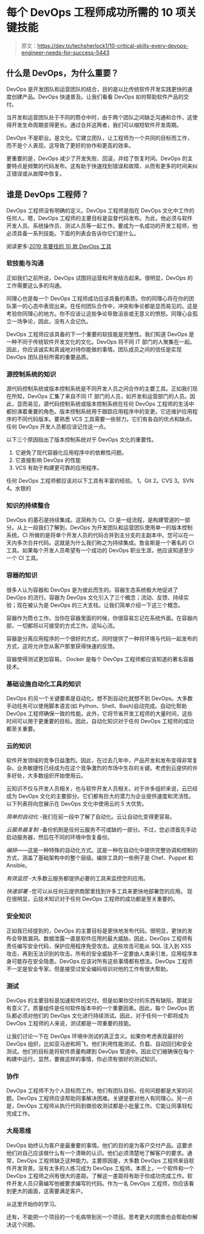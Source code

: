 # 每个 DevOps 工程师成功所需的 10 项关键技能

> 原文：<https://dev.to/techsherlock1/10-critical-skills-every-devops-engineer-needs-for-success-5443>

## 什么是 DevOps，为什么重要？

DevOps 是开发团队和运营团队的结合，目的是以比传统软件开发实践更快的速度创建产品。DevOps 快速普及。让我们看看 DevOps 如何帮助软件产品的交付。

当开发和运营团队处于不同的筒仓中时，由于两个团队之间缺乏沟通和合作，这使得开发生命周期变得更长。通过合并这两者，我们可以缩短软件开发周期。

DevOps 不是职业。是文化。它建立团队，让工程师为一个共同的目标而工作，而不是个人表现。这导致了更好的协作和更高的效率。

更重要的是，DevOps 减少了开发失败、回滚，并给了恢复时间。DevOps 的主要特点是频繁的代码发布。这有助于快速找到错误和故障，从而有更多的时间来纠正错误或从故障中恢复。

## 谁是 DevOps 工程师？

DevOps 工程师没有明确的定义。DevOps 工程师是指在 DevOps 文化中工作的任何人。嗯，DevOps 工程师的主要目标是监督代码发布。为此，他必须与软件开发人员、系统操作员、测试人员等一起工作。要成为一名成功的开发工程师，他必须具备一系列技能。下面的列表会告诉你它们是什么。

阅读更多:[2019 年要找的 10 款 DevOps 工具](https://hackr.io/blog/top-devops-tools)

### 软技能与沟通

正如我们之前所说，DevOps 试图将运营和开发结合起来。很明显，DevOps 的工作需要这么多的沟通。

同理心也是每一个 DevOps 工程师成功应该具备的素质。你的同理心将在你的团队第一的心态中表现出来。在任何团队合作中，冲突和争论都是显而易见的。这是考验你同理心的地方。你不应该让这些争论导致沮丧或无意义的愤怒。同理心会孤立一场争论，因此，没有人会记仇。

DevOps 工程师应该具备的下一个重要的软技能是完整性。我们知道 DevOps 是一种不同于传统软件开发文化的文化。DevOps 将不同 IT 部门的人聚集在一起。因此，你应该诚实和真诚地对待你能做的事情。团队成员之间的信任是实现 DevOps 团队目标所需的重要品质。

### 源控制系统的知识

源代码控制系统或版本控制系统是不同开发人员之间合作的主要工具。正如我们现在所知，DevOps 汇集了来自不同 IT 部门的人员，如开发和运营部门的人员。因此，显而易见，源代码控制系统或版本控制系统在任何 DevOps 工程师的生活中都扮演着重要的角色。版本控制系统用于跟踪应用程序中的变更。它还维护应用程序的不同代码版本。要熟悉 VCS 工具需要一些努力。它们有各自的优点和缺点。任何 DevOps 开发人员都应该记住这一点。

以下三个原因指出了版本控制系统对于 DevOps 文化的重要性。

1.  它避免了现代容器化应用程序中的依赖性问题。
2.  它直接影响 DevOps 的性能
3.  VCS 有助于构建更可靠的应用程序。

任何 DevOps 工程师都应该对以下工具有丰富的经验。
1。Git
2。CVS
3。SVN
4。水银的

### 知识的持续整合

DevOps 的基石是持续集成。这简称为 CI。CI 是一组流程，是构建管道的一部分。从上一段我们了解到，DevOps 为开发团队和运营团队使用单一的版本控制系统。CI 所做的是将单个开发人员的代码合并到主分支的主副本中。您可以在一天内多次合并代码。这就是为什么我们称之为持续集成。詹金斯是一个著名的 CI 工具。如果每个开发人员希望有一个成功的 DevOps 职业生涯，他应该知道至少一个 CI 工具。

### 容器的知识

很多人认为容器和 DevOps 是为彼此而生的。容器生态系统极大地促进了 DevOps 的流行。容器为 DevOps 文化引入了三个概念；流动、反馈、持续实验；现在被认为是 DevOps 的三大支柱。让我们简单介绍一下这三个概念。

容器作为筒仓工作。当你在容器里面的时候，你很容易忘记在系统外面。在容器内部，一切都将以可接受的方式工作。这叫心流。

容器是分离应用程序的一个很好的方式，同时提供了一种将环境与代码一起发布的方式，这将允许您从客户那里获得快速的反馈。

容器使得测试更加容易。
Docker 是每个 DevOps 工程师都应该知道的著名容器技术。

### 基础设施自动化工具的知识

DevOps 的另一个关键要素是自动化。想不到自动化就想不到 DevOps。大多数手动任务可以使用脚本语言(如 Python、Shell、Bash)自动完成。自动化帮助 DevOps 工程师确保一致的性能。此外，它将节省开发工程师的大量时间，这些时间可以用于更重要的目标。因此，自动化知识对于任何 DevOps 工程师的成功都至关重要。

### 云的知识

软件开发领域的竞争日益激烈。因此，在过去几年中，产品开发和发布变得非常复杂。业务敏捷性已经成为在这个竞争激烈的市场中生存的关键。考虑到云提供的许多好处，大多数组织开始使用云。

云知识不仅与开发人员相关，也与软件开发人员相关。对于许多组织来说，云已经成为 DevOps 文化的主要部分。它们都有巨大的潜力为企业提供速度和灵活性。以下列表将向您展示在 DevOps 文化中使用云的 5 大优势。

*简单的自动化* -我们在前一段中了解了自动化。云让自动化变得更容易。

*云服务器复制* -备份机制是任何云服务不可或缺的一部分。不过，您必须首先手动启动服务器，然后在不同的环境中恢复备份。

*编排*——这是一种特殊的自动化方式。这是一种在自动化中提供完整协调和控制的方式，涵盖了基础架构中的整个层级。编排工具的一些例子是 Chef、Puppet 和 Ansible。

*有效监控* -大多数云服务都提供必要的工具来监控您的应用。

*快速部署* -您可以从任何云提供商那里找到许多工具来更快地部署您的应用。
现在很明显，云技术知识对于任何 DevOps 工程师的成功都是至关重要的。

### 安全知识

正如我已经提到的，DevOps 的主要目标是更快地发布代码。很明显，更快的发布会导致漏洞。数据泄露一直是软件应用的最大威胁。因此，DevOps 工程师有责任编写安全代码，保护应用程序免受攻击。这些攻击可能从 SQL 注入到 XSS 攻击，再到无法识别的攻击。所有的安全威胁不一定要由人类来引发。应用程序本身可能存在安全隐患。DevOps 应该对所有这些事情都有想法。DevOps 工程师不一定是安全专家。但是接受过安全编码培训对他的工作有很大帮助。

### 测试

DevOps 的主要目标是加速软件的交付。但是如果你交付的东西有缺陷，那就没有意义了。质量组件是任何软件版本中的一个重要因素。因此，每个 DevOps 团队都必须对他们的 DevOps 文化进行持续测试。因此，对于任何一个即将成为 DevOps 工程师的人来说，测试都是一项重要的技能。

让我们讨论一下在 DevOps 环境中测试的真正含义。如果你考虑表现最好的 DevOps 组织，比如亚马逊和网飞，他们利用性能测试、负载、自动回归和安全测试。他们的目标是将软件质量构建到 DevOps 管道中。因此它们被确保在每个构建中运行。显然，要做这样的事情，你必须有很好的测试知识。

### 协作

DevOps 工程师不为个人目标而工作。他们有团队目标。任何问题都是大家的问题。DevOps 工程师应该帮助同事解决困难。关键是要对他人有同理心。另一点是，DevOps 工程师从执行代码到做验收测试都是小批量工作。它能让同事轻松完成工作。

### 大局思维

DevOps 始终认为客户是最重要的事情。他们的目的是为客户交付产品。这要求他们对自己应该做什么有一个清晰的认识。他们必须清楚地了解客户的要求。通常，DevOps 工程师缺乏这种能力。主要原因是，大多数 DevOps 工程师来自软件开发背景。没有太多的人练习成为 DevOps 工程师。本质上，一个软件和一个 DevOps 工程师之间有很大的差距。了解这一差距将有助于你成功完成工作。软件开发人员只需编写他被要求编写的代码。作为一名 DevOps 工程师，你应该看到更大的画面，这需要满足客户。

从这里开始你的学习。

还有，不能把一个项目的一个毛病带到另一个项目。思考更大的图景也会帮助你解决这个问题。